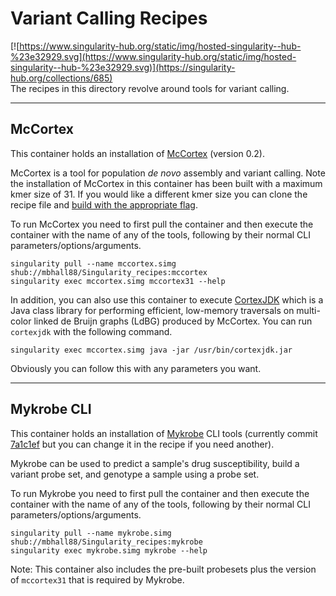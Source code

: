 # Variant Calling Recipes
[![https://www.singularity-hub.org/static/img/hosted-singularity--hub-%23e32929.svg](https://www.singularity-hub.org/static/img/hosted-singularity--hub-%23e32929.svg)](https://singularity-hub.org/collections/685)  
The recipes in this directory revolve around tools for variant calling.  

---

## McCortex
This container holds an installation of [McCortex](https://github.com/mcveanlab/mccortex) (version 0.2).

McCortex is a tool for population *de novo* assembly and variant calling. Note
the installation of McCortex in this container has been built with a maximum
kmer size of 31. If you would like a different kmer size you can clone the
recipe file and [build with the appropriate flag](https://github.com/mcveanlab/mccortex#build).

To run McCortex you need to first pull the container and then
execute the container with the name of any of the tools, following by their
normal CLI parameters/options/arguments.

```
singularity pull --name mccortex.simg shub://mbhall88/Singularity_recipes:mccortex
singularity exec mccortex.simg mccortex31 --help
```
 In addition, you can also use this container to execute [CortexJDK](https://github.com/mcveanlab/CortexJDK)
 which is a Java class library for performing efficient, low-memory traversals
 on multi-color linked de Bruijn graphs (LdBG) produced by McCortex. You can run
 `cortexjdk` with the following command.  

 ```
singularity exec mccortex.simg java -jar /usr/bin/cortexjdk.jar
 ```

 Obviously you can follow this with any parameters you want.

---

## Mykrobe CLI
This container holds an installation of [Mykrobe](https://github.com/Mykrobe-tools/mykrobe-atlas-cli) CLI tools
(currently commit [7a1c1ef](https://github.com/Mykrobe-tools/mykrobe-atlas-cli/commit/7a1c1efe84263d6a046693d6443357157437a0f1) but you can change it in the recipe if you need another).  

Mykrobe can be used to predict a sample's drug susceptibility, build a variant
probe set, and genotype a sample using a probe set.  

To run Mykrobe you need to first pull the container and then
execute the container with the name of any of the tools, following by their
normal CLI parameters/options/arguments.

```
singularity pull --name mykrobe.simg shub://mbhall88/Singularity_recipes:mykrobe
singularity exec mykrobe.simg mykrobe --help
```  

Note: This container also includes the pre-built probesets plus the version of `mccortex31` that is required by Mykrobe.
